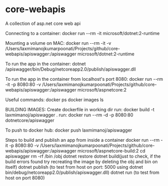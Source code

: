 # core-webapis
A collection of asp.net core web api


Connecting to a container: 
docker run --rm -it microsoft/dotnet:2-runtime

Mounting a volume on MAC:
docker run --rm -it -v /Users/laxmimanojkumarpoonati/Projects/github/core-webapis/apiswagger:/apiswagger microsoft/dotnet:2-runtime

To run the app in the container:
dotnet /apiswagger/bin/Debug/netcoreapp2.0/publish/apiswagger.dll

To run the app in the container from localhost's port 8080:
docker run --rm -it -p 8080:80 -v /Users/laxmimanojkumarpoonati/Projects/github/core-webapis/apiswagger:/apiswagger microsoft/aspnetcore:2

Useful commands:
docker ps
docker images ls

BUILDING IMAGES:
Create dockerfile in working dir
run: docker build -t laxmimanoj/apiswagger .
run: docker run --rm -d -p 8080:80 dotnetcore/apiswagger 

To push to docker hub:
docker push laxmimanoj/apiswagger

Steps to build and publish an app from inside a container
docker run --rm -it -p 8080:80 -v /Users/laxmimanojkumarpoonati/Projects/github/core-webapis/apiswagger:/apiswagger  microsoft/aspnetcore-build:2
cd apiswagger
rm -rf /bin /obj
dotnet restore
dotnet build(just to check, if the build errors found try recreating the image by deleting the obj and bin on itself)
dotnet publish (to test from host on port: 5000 using  dotnet bin/debug/netcoreapp2.0/publish/apiswagger.dll)
dotnet run (to test from host on port 8080)







